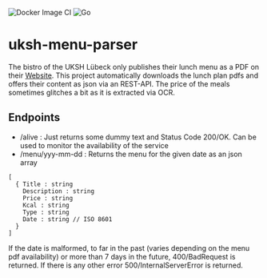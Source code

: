 ![Docker Image CI](https://github.com/alyrot/uksh-menu-parser/workflows/Docker%20Image%20CI/badge.svg)
![Go](https://github.com/alyrot/uksh-menu-parser/workflows/Go/badge.svg)

# uksh-menu-parser
The bistro of the UKSH Lübeck only publishes their lunch menu as a PDF on their [Website](https://www.uksh.de/servicesternnord/Unser+Speisenangebot/Speisepl%C3%A4ne+L%C3%BCbeck/UKSH_Bistro+L%C3%BCbeck-p-346.html).
This project automatically downloads the lunch plan pdfs and offers
their content as json via an REST-API. The price of the meals sometimes glitches a bit as it is extracted via OCR.

## Endpoints
- /alive : Just returns some dummy text and Status Code 200/OK. Can be used to monitor the availability of the service
- /menu/yyy-mm-dd : Returns the menu for the given date as an json array
```
[
  { Title : string
    Description : string
    Price : string
    Kcal : string
    Type : string
    Date : string // ISO 8601
  }
]
```
If the date is malformed, to far in the past (varies depending on the menu pdf availability)
or more than 7 days in the future, 400/BadRequest is returned. If there is any other error 500/InternalServerError is returned.
